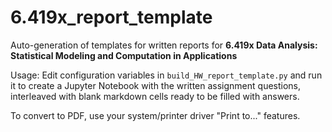 # 6.419x_report_template
Auto-generation of templates for written reports for **6.419x Data Analysis: Statistical Modeling and Computation in Applications** 

Usage: Edit configuration variables in `build_HW_report_template.py` and run it to create a Jupyter Notebook with the written assignment questions, interleaved with blank markdown cells ready to be filled with answers.

To convert to PDF, use your system/printer driver "Print to..." features.
